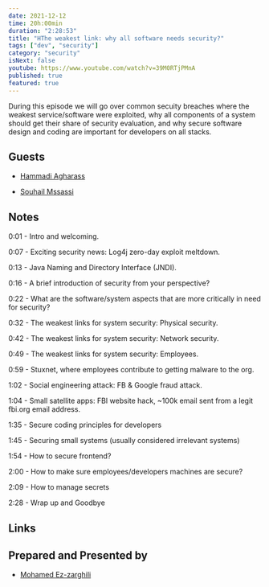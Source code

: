 ```yaml
---
date: 2021-12-12
time: 20h:00min
duration: "2:28:53"
title: "HThe weakest link: why all software needs security?"
tags: ["dev", "security"]
category: "security"
isNext: false
youtube: https://www.youtube.com/watch?v=39M0RTjPMnA
published: true
featured: true
---
```


During this episode we will go over common secuity breaches where the weakest service/software were exploited, why all components of a system should get their share of security evaluation, and why secure software design and coding are important for developers on all stacks.

## Guests

- [Hammadi Agharass](https://twitter.com/hagharass)

- [Souhail Mssassi](https://www.linkedin.com/in/mssassi)


## Notes

0:01 - Intro and welcoming.

0:07 - Exciting security news: Log4j zero-day exploit meltdown.

0:13 - Java Naming and Directory Interface (JNDI).

0:16 - A brief introduction of security from your perspective?

0:22 - What are the software/system aspects that are more critically in need for security?

0:32 - The weakest links for system security: Physical security.

0:42 - The weakest links for system security: Network security.

0:49 - The weakest links for system security: Employees.

0:59 - Stuxnet, where employees contribute to getting malware to the org.

1:02 - Social engineering attack: FB & Google fraud attack.

1:04 - Small satellite apps: FBI website hack, ~100k email sent from a legit fbi.org email address.

1:35 - Secure coding principles for developers

1:45 - Securing small systems (usually considered irrelevant systems)

1:54 - How to secure frontend?

2:00 - How to make sure employees/developers machines are secure?

2:09 - How to manage secrets

2:28 - Wrap up and Goodbye

## Links



## Prepared and Presented by

- [Mohamed Ez-zarghili](https://www.facebook.com/mohamed.ezzarghili)
